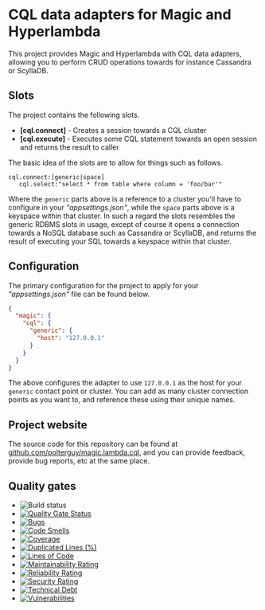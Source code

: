 
# CQL data adapters for Magic and Hyperlambda

This project provides Magic and Hyperlambda with CQL data adapters, allowing you to perform CRUD operations towards
for instance Cassandra or ScyllaDB. 

## Slots

The project contains the following slots.

* __[cql.connect]__ - Creates a session towards a CQL cluster
* __[cql.execute]__ - Executes some CQL statement towards an open session and returns the result to caller

The basic idea of the slots are to allow for things such as follows.

```
cql.connect:[generic|space]
   cql.select:"select * from table where column = 'foo/bar'"
```

Where the `generic` parts above is a reference to a cluster you'll have to configure in your _"appsettings.json"_,
while the `space` parts above is a keyspace within that cluster. In such a regard the slots resembles the generic
RDBMS slots in usage, except of course it opens a connection towards a NoSQL database such as Cassandra or ScyllaDB,
and returns the result of executing your SQL towards a keyspace within that cluster.

## Configuration

The primary configuration for the project to apply for your _"appsettings.json"_ file can be found below.

```json
{
  "magic": {
    "cql": {
      "generic": {
        "host": "127.0.0.1"
      }
    }
  }
}
```

The above configures the adapter to use `127.0.0.1` as the host for your `generic` contact point or cluster.
You can add as many cluster connection points as you want to, and reference these using their unique names.

## Project website

The source code for this repository can be found at [github.com/polterguy/magic.lambda.cql](https://github.com/polterguy/magic.lambda.common), and you can provide feedback, provide bug reports, etc at the same place.

## Quality gates

- ![Build status](https://github.com/polterguy/magic.lambda.cql/actions/workflows/build.yaml/badge.svg)
- [![Quality Gate Status](https://sonarcloud.io/api/project_badges/measure?project=polterguy_magic.lambda.cql&metric=alert_status)](https://sonarcloud.io/dashboard?id=polterguy_magic.lambda.cql)
- [![Bugs](https://sonarcloud.io/api/project_badges/measure?project=polterguy_magic.lambda.cql&metric=bugs)](https://sonarcloud.io/dashboard?id=polterguy_magic.lambda.cql)
- [![Code Smells](https://sonarcloud.io/api/project_badges/measure?project=polterguy_magic.lambda.cql&metric=code_smells)](https://sonarcloud.io/dashboard?id=polterguy_magic.lambda.cql)
- [![Coverage](https://sonarcloud.io/api/project_badges/measure?project=polterguy_magic.lambda.cql&metric=coverage)](https://sonarcloud.io/dashboard?id=polterguy_magic.lambda.cql)
- [![Duplicated Lines (%)](https://sonarcloud.io/api/project_badges/measure?project=polterguy_magic.lambda.cql&metric=duplicated_lines_density)](https://sonarcloud.io/dashboard?id=polterguy_magic.lambda.cql)
- [![Lines of Code](https://sonarcloud.io/api/project_badges/measure?project=polterguy_magic.lambda.cql&metric=ncloc)](https://sonarcloud.io/dashboard?id=polterguy_magic.lambda.cql)
- [![Maintainability Rating](https://sonarcloud.io/api/project_badges/measure?project=polterguy_magic.lambda.cql&metric=sqale_rating)](https://sonarcloud.io/dashboard?id=polterguy_magic.lambda.cql)
- [![Reliability Rating](https://sonarcloud.io/api/project_badges/measure?project=polterguy_magic.lambda.cql&metric=reliability_rating)](https://sonarcloud.io/dashboard?id=polterguy_magic.lambda.cql)
- [![Security Rating](https://sonarcloud.io/api/project_badges/measure?project=polterguy_magic.lambda.cql&metric=security_rating)](https://sonarcloud.io/dashboard?id=polterguy_magic.lambda.cql)
- [![Technical Debt](https://sonarcloud.io/api/project_badges/measure?project=polterguy_magic.lambda.cql&metric=sqale_index)](https://sonarcloud.io/dashboard?id=polterguy_magic.lambda.cql)
- [![Vulnerabilities](https://sonarcloud.io/api/project_badges/measure?project=polterguy_magic.lambda.cql&metric=vulnerabilities)](https://sonarcloud.io/dashboard?id=polterguy_magic.lambda.cql)

